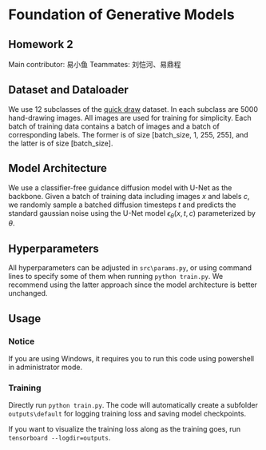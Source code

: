 # Foundation of Generative Models

## Homework 2

Main contributor: 易小鱼
Teammates: 刘恺河、易鼎程

## Dataset and Dataloader

We use 12 subclasses of the [quick draw](https://github.com/googlecreativelab/quickdraw-dataset) dataset. In each subclass are 5000 hand-drawing images. All images are used for training for simplicity.
Each batch of training data contains a batch of images and a batch of corresponding labels. The former is of size [batch_size, 1, 255, 255], and the latter is of size [batch_size].

## Model Architecture

We use a classifier-free guidance diffusion model with U-Net as the backbone. Given a batch of training data including images $x$ and labels $c$, we randomly sample a batched diffusion timesteps $t$ and predicts the standard gaussian noise using the U-Net model $\epsilon_\theta(x,t,c)$ parameterized by $\theta$.

## Hyperparameters

All hyperparameters can be adjusted in `src\params.py`, or using command lines to specify some of them when running `python train.py`. We recommend using the latter approach since the model architecture is better unchanged.


## Usage

### Notice

If you are using Windows, it requires you to run this code using powershell in administrator mode.

### Training

Directly run `python train.py`. The code will automatically create a subfolder `outputs\default` for logging training loss and saving model checkpoints.

If you want to visualize the training loss along as the training goes, run `tensorboard --logdir=outputs`.




